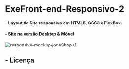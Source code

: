 # ExeFront-end-Responsivo-2
#### - Layout de Site responsivo  em HTML5, CSS3 e FlexBox.
#### - Site na versão Desktop & Móvel 
![responsive-mockup-joneShop (1)](https://user-images.githubusercontent.com/60757768/83896379-6f89fa80-a72a-11ea-8c3f-8b702b7fac29.jpg)


## - Licença
